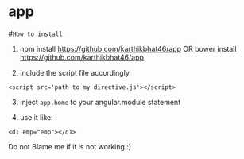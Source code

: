 # app


#`How to install`

1. npm install https://github.com/karthikbhat46/app
  OR 
 bower install https://github.com/karthikbhat46/app

2. include the script file accordingly 
 
`<script src='path to my directive.js'></script>`

3. inject `app.home` to your angular.module statement


4. use it like:

`<d1 emp="emp"></d1>`

Do not Blame me if it is not working :)

